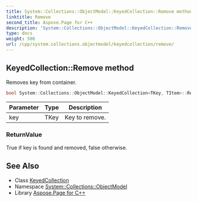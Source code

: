 ```yaml
---
title: System::Collections::ObjectModel::KeyedCollection::Remove method
linktitle: Remove
second_title: Aspose.Page for C++
description: 'System::Collections::ObjectModel::KeyedCollection::Remove method. Removes key from container in C++.'
type: docs
weight: 500
url: /cpp/system.collections.objectmodel/keyedcollection/remove/
---
```

## KeyedCollection::Remove method


Removes key from container.

```cpp
bool System::Collections::ObjectModel::KeyedCollection<TKey, TItem>::Remove(TKey key)
```


| Parameter | Type | Description |
| --- | --- | --- |
| key | TKey | Key to remove. |

### ReturnValue

True if key is found and removed, false otherwise.

## See Also

* Class [KeyedCollection](../)
* Namespace [System::Collections::ObjectModel](../../)
* Library [Aspose.Page for C++](../../../)
